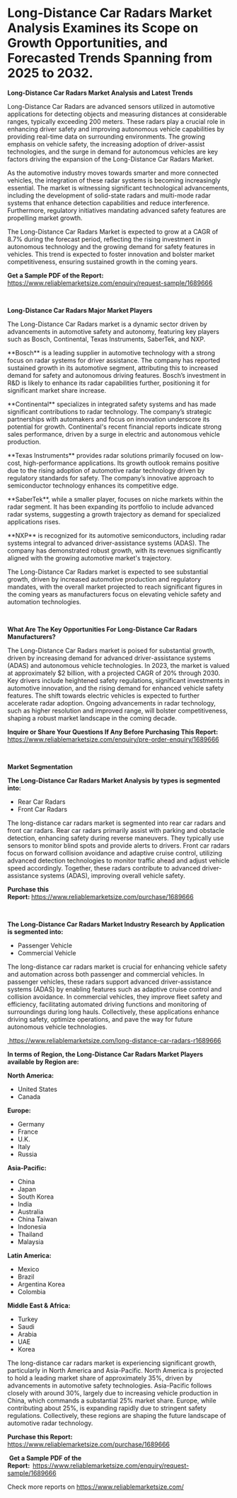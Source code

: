 <p><h1>Long-Distance Car Radars Market Analysis Examines its Scope on Growth Opportunities, and Forecasted Trends Spanning from 2025 to 2032.</h1></p><p><strong>Long-Distance Car Radars Market Analysis and Latest Trends</strong></p>
<p><p>Long-Distance Car Radars are advanced sensors utilized in automotive applications for detecting objects and measuring distances at considerable ranges, typically exceeding 200 meters. These radars play a crucial role in enhancing driver safety and improving autonomous vehicle capabilities by providing real-time data on surrounding environments. The growing emphasis on vehicle safety, the increasing adoption of driver-assist technologies, and the surge in demand for autonomous vehicles are key factors driving the expansion of the Long-Distance Car Radars Market.</p><p>As the automotive industry moves towards smarter and more connected vehicles, the integration of these radar systems is becoming increasingly essential. The market is witnessing significant technological advancements, including the development of solid-state radars and multi-mode radar systems that enhance detection capabilities and reduce interference. Furthermore, regulatory initiatives mandating advanced safety features are propelling market growth. </p><p>The Long-Distance Car Radars Market is expected to grow at a CAGR of 8.7% during the forecast period, reflecting the rising investment in autonomous technology and the growing demand for safety features in vehicles. This trend is expected to foster innovation and bolster market competitiveness, ensuring sustained growth in the coming years.</p></p>
<p><strong>Get a Sample PDF of the Report:&nbsp;</strong> <a href="https://www.reliablemarketsize.com/enquiry/request-sample/1689666?utm_campaign=2479&utm_medium=2&utm_source=Github&utm_content=ia&utm_term=26032025&utm_id=long-distance-car-radars">https://www.reliablemarketsize.com/enquiry/request-sample/1689666</a></p>
<p>&nbsp;</p>
<p><strong>Long-Distance Car Radars Major Market Players</strong></p>
<p><p>The Long-Distance Car Radars market is a dynamic sector driven by advancements in automotive safety and autonomy, featuring key players such as Bosch, Continental, Texas Instruments, SaberTek, and NXP. </p><p>**Bosch** is a leading supplier in automotive technology with a strong focus on radar systems for driver assistance. The company has reported sustained growth in its automotive segment, attributing this to increased demand for safety and autonomous driving features. Bosch’s investment in R&D is likely to enhance its radar capabilities further, positioning it for significant market share increase.</p><p>**Continental** specializes in integrated safety systems and has made significant contributions to radar technology. The company’s strategic partnerships with automakers and focus on innovation underscore its potential for growth. Continental's recent financial reports indicate strong sales performance, driven by a surge in electric and autonomous vehicle production.</p><p>**Texas Instruments** provides radar solutions primarily focused on low-cost, high-performance applications. Its growth outlook remains positive due to the rising adoption of automotive radar technology driven by regulatory standards for safety. The company’s innovative approach to semiconductor technology enhances its competitive edge.</p><p>**SaberTek**, while a smaller player, focuses on niche markets within the radar segment. It has been expanding its portfolio to include advanced radar systems, suggesting a growth trajectory as demand for specialized applications rises.</p><p>**NXP** is recognized for its automotive semiconductors, including radar systems integral to advanced driver-assistance systems (ADAS). The company has demonstrated robust growth, with its revenues significantly aligned with the growing automotive market's trajectory.</p><p>The Long-Distance Car Radars market is expected to see substantial growth, driven by increased automotive production and regulatory mandates, with the overall market projected to reach significant figures in the coming years as manufacturers focus on elevating vehicle safety and automation technologies.</p></p>
<p>&nbsp;</p>
<p><strong>What Are The Key Opportunities For Long-Distance Car Radars Manufacturers?</strong></p>
<p><p>The Long-Distance Car Radars market is poised for substantial growth, driven by increasing demand for advanced driver-assistance systems (ADAS) and autonomous vehicle technologies. In 2023, the market is valued at approximately $2 billion, with a projected CAGR of 20% through 2030. Key drivers include heightened safety regulations, significant investments in automotive innovation, and the rising demand for enhanced vehicle safety features. The shift towards electric vehicles is expected to further accelerate radar adoption. Ongoing advancements in radar technology, such as higher resolution and improved range, will bolster competitiveness, shaping a robust market landscape in the coming decade.</p></p>
<p><strong>Inquire or Share Your Questions If Any Before Purchasing This Report:</strong> <a href="https://www.reliablemarketsize.com/enquiry/pre-order-enquiry/1689666?utm_campaign=2479&utm_medium=2&utm_source=Github&utm_content=ia&utm_term=26032025&utm_id=long-distance-car-radars">https://www.reliablemarketsize.com/enquiry/pre-order-enquiry/1689666</a></p>
<p>&nbsp;</p>
<p><strong>Market Segmentation</strong></p>
<p><strong>The Long-Distance Car Radars Market Analysis by types is segmented into:</strong></p>
<p><ul><li>Rear Car Radars</li><li>Front Car Radars</li></ul></p>
<p><p>The long-distance car radars market is segmented into rear car radars and front car radars. Rear car radars primarily assist with parking and obstacle detection, enhancing safety during reverse maneuvers. They typically use sensors to monitor blind spots and provide alerts to drivers. Front car radars focus on forward collision avoidance and adaptive cruise control, utilizing advanced detection technologies to monitor traffic ahead and adjust vehicle speed accordingly. Together, these radars contribute to advanced driver-assistance systems (ADAS), improving overall vehicle safety.</p></p>
<p><strong>Purchase this Report:&nbsp;</strong><a href="https://www.reliablemarketsize.com/purchase/1689666?utm_campaign=2479&utm_medium=2&utm_source=Github&utm_content=ia&utm_term=26032025&utm_id=long-distance-car-radars">https://www.reliablemarketsize.com/purchase/1689666</a></p>
<p>&nbsp;</p>
<p><strong>The Long-Distance Car Radars Market Industry Research by Application is segmented into:</strong></p>
<p><ul><li>Passenger Vehicle</li><li>Commercial Vehicle</li></ul></p>
<p><p>The long-distance car radars market is crucial for enhancing vehicle safety and automation across both passenger and commercial vehicles. In passenger vehicles, these radars support advanced driver-assistance systems (ADAS) by enabling features such as adaptive cruise control and collision avoidance. In commercial vehicles, they improve fleet safety and efficiency, facilitating automated driving functions and monitoring of surroundings during long hauls. Collectively, these applications enhance driving safety, optimize operations, and pave the way for future autonomous vehicle technologies.</p></p>
<p><a href="https://www.reliablemarketsize.com/long-distance-car-radars-r1689666?utm_campaign=2479&utm_medium=2&utm_source=Github&utm_content=ia&utm_term=26032025&utm_id=long-distance-car-radars">&nbsp;https://www.reliablemarketsize.com/long-distance-car-radars-r1689666</a></p>
<p><strong>In terms of Region, the Long-Distance Car Radars Market Players available by Region are:</strong></p>
<p>
    <p> <strong> North America: </strong>
        <ul>
            <li>United States</li>
            <li>Canada</li>
        </ul>
        </p> 
    <p> <strong> Europe: </strong>
        <ul>
            <li>Germany</li>
            <li>France</li>
            <li>U.K.</li>
            <li>Italy</li>
            <li>Russia</li>
        </ul>
        </p> 
    <p> <strong> Asia-Pacific: </strong>
        <ul>
            <li>China</li>
            <li>Japan</li>
            <li>South Korea</li>
            <li>India</li>
            <li>Australia</li>
            <li>China Taiwan</li>
            <li>Indonesia</li>
            <li>Thailand</li>
            <li>Malaysia</li>
        </ul>
        </p> 
    <p> <strong> Latin America: </strong>
        <ul>
            <li>Mexico</li>
            <li>Brazil</li>
            <li>Argentina Korea</li>
            <li>Colombia</li>
        </ul>
        </p> 
    <p> <strong> Middle East & Africa: </strong>
        <ul>
            <li>Turkey</li>
            <li>Saudi</li>
            <li>Arabia</li>
            <li>UAE</li>
            <li>Korea</li>
        </ul>
    </p>
    </p>
<p><p>The long-distance car radars market is experiencing significant growth, particularly in North America and Asia-Pacific. North America is projected to hold a leading market share of approximately 35%, driven by advancements in automotive safety technologies. Asia-Pacific follows closely with around 30%, largely due to increasing vehicle production in China, which commands a substantial 25% market share. Europe, while contributing about 25%, is expanding rapidly due to stringent safety regulations. Collectively, these regions are shaping the future landscape of automotive radar technology.</p></p>
<p><strong>Purchase this Report: </strong><a href="https://www.reliablemarketsize.com/purchase/1689666?utm_campaign=2479&utm_medium=2&utm_source=Github&utm_content=ia&utm_term=26032025&utm_id=long-distance-car-radars">https://www.reliablemarketsize.com/purchase/1689666</a></p>
<p>&nbsp;<strong>Get a Sample PDF of the Report:&nbsp;&nbsp;</strong><a href="https://www.reliablemarketsize.com/enquiry/request-sample/1689666?utm_campaign=2479&utm_medium=2&utm_source=Github&utm_content=ia&utm_term=26032025&utm_id=long-distance-car-radars">https://www.reliablemarketsize.com/enquiry/request-sample/1689666</a></p>
<p><strong></strong></p>
<p>Check more reports on <a href="https://www.reliablemarketsize.com/?utm_campaign=2479&utm_medium=2&utm_source=Github&utm_content=ia&utm_term=26032025&utm_id=long-distance-car-radars">https://www.reliablemarketsize.com/</a></p>